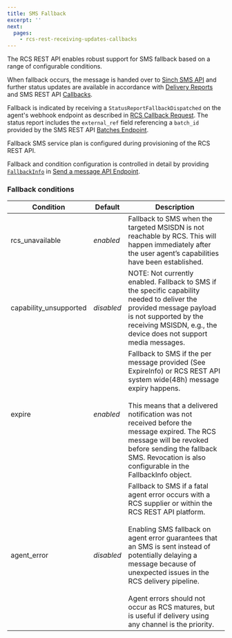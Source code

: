 ```yaml
---
title: SMS Fallback
excerpt: ''
next:
  pages:
    - rcs-rest-receiving-updates-callbacks
---
```

The RCS REST API enables robust support for SMS fallback based on a range of configurable conditions.

When fallback occurs, the message is handed over to [Sinch SMS API](doc:sms-rest) and further status updates are available in accordance with [Delivery Reports](doc:sms-rest-delivery-reports) and SMS REST API [Callbacks](doc:sms-rest-callback).

Fallback is indicated by receiving a `StatusReportFallbackDispatched` on the agent's webhook endpoint as described in [RCS Callback Request](doc:rcs-rest-receiving-updates-callbacks#section-callback-request). The status report includes the `external_ref` field referencing a `batch_id` provided by the SMS REST API [Batches Endpoint](doc:sms-rest-batches-endpoint#section-send-a-batch-message).

Fallback SMS service plan is configured during provisioning of the RCS REST API.

Fallback and condition configuration is controlled in detail by providing [`FallbackInfo`](doc:rcs-rest-messages-endpoint#section-fallbackinfo) in [Send a message API Endpoint](doc:rcs-rest-messages-endpoint#section-send-a-message).

### Fallback conditions

| Condition              | Default    | Description                                                                                                                                                                                                                                                                                                                                                                                                  |
|------------------------|------------|--------------------------------------------------------------------------------------------------------------------------------------------------------------------------------------------------------------------------------------------------------------------------------------------------------------------------------------------------------------------------------------------------------------|
| rcs_unavailable        | *enabled*  | Fallback to SMS when the targeted MSISDN is not reachable by RCS. This will happen immediately after the user agent’s capabilities have been established.                                                                                                                                                                                                                                                    |
| capability_unsupported | *disabled* | NOTE: Not currently enabled. Fallback to SMS if the specific capability needed to deliver the provided message payload is not supported by the receiving MSISDN, e.g., the device does not support media messages.                                                                                                                                                                                           |
| expire                 | *enabled*  | Fallback to SMS if the per message provided (See ExpireInfo) or RCS REST API system wide(48h) message expiry happens.<br><br>  This means that a delivered notification was not received before the message expired. The RCS message will be revoked before sending the fallback SMS. Revocation is also configurable in the FallbackInfo object.                                                            |
| agent_error            | *disabled* | Fallback to SMS if a fatal agent error occurs with a RCS supplier or within the RCS REST API platform.<br><br>  Enabling SMS fallback on agent error guarantees that an SMS is sent instead of potentially delaying a message because of unexpected issues in the RCS delivery pipeline.<br><br>  Agent errors should not occur as RCS matures, but is useful if delivery using any channel is the priority. |


